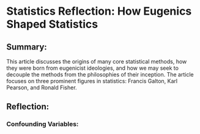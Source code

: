 # Statistics Reflection: How Eugenics Shaped Statistics

## Summary:

This article discusses the origins of many core statistical methods, how they were born from eugenicist ideologies, and how we may seek to decouple the methods from the philosophies of their inception. 
The article focuses on three prominent figures in statistics: Francis Galton, Karl Pearson, and Ronald Fisher. 

## Reflection:

### Confounding Variables:

